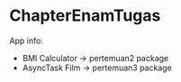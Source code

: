 # ChapterEnamTugas

App info:
- BMI Calculator -> pertemuan2 package
- AsyncTask Film -> pertemuan3 package
